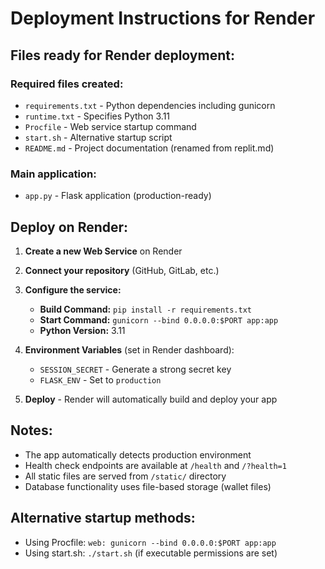 # Deployment Instructions for Render

## Files ready for Render deployment:

### Required files created:
- `requirements.txt` - Python dependencies including gunicorn
- `runtime.txt` - Specifies Python 3.11
- `Procfile` - Web service startup command
- `start.sh` - Alternative startup script
- `README.md` - Project documentation (renamed from replit.md)

### Main application:
- `app.py` - Flask application (production-ready)

## Deploy on Render:

1. **Create a new Web Service** on Render
2. **Connect your repository** (GitHub, GitLab, etc.)
3. **Configure the service:**
   - **Build Command:** `pip install -r requirements.txt`
   - **Start Command:** `gunicorn --bind 0.0.0.0:$PORT app:app`
   - **Python Version:** 3.11

4. **Environment Variables** (set in Render dashboard):
   - `SESSION_SECRET` - Generate a strong secret key
   - `FLASK_ENV` - Set to `production`

5. **Deploy** - Render will automatically build and deploy your app

## Notes:
- The app automatically detects production environment
- Health check endpoints are available at `/health` and `/?health=1`
- All static files are served from `/static/` directory
- Database functionality uses file-based storage (wallet files)

## Alternative startup methods:
- Using Procfile: `web: gunicorn --bind 0.0.0.0:$PORT app:app`
- Using start.sh: `./start.sh` (if executable permissions are set)
